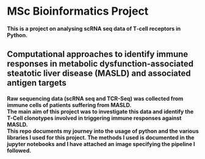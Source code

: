 # MSc Bioinformatics Project
#### This is a project on analysing scRNA seq data of T-cell receptors in Python.
## Computational approaches to identify immune responses in metabolic dysfunction-associated steatotic liver disease (MASLD) and associated antigen targets
#### Raw sequencing data (scRNA seq and TCR-Seq) was collected from immune cells of patients suffering from MASLD. <br /> The main aim of this project was to investigate this data and identify the T-Cell clonotypes involved in triggering immune responses against MASLD. <br /> This repo documents my journey into the usage of python and the various libraries I used for this project. The methods I used is documented in the jupyter notebooks and I have attached an image specifying the pipeline I followed. 
